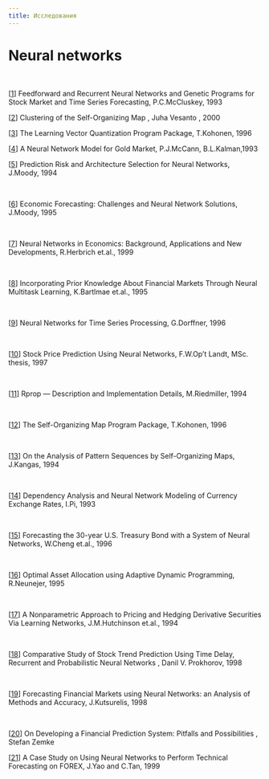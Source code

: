 ```yaml
---
title: Исследования
---
```

# Neural networks
<br>
       
[<a href="http://www.smartquant.com/references/NeuralNetworks/neural1.pdf">1</a>]        Feedforward and Recurrent Neural Networks and Genetic Programs
for Stock        Market and Time Series Forecasting, P.C.McCluskey, 1993
       
[<a href="http://www.smartquant.com/references/NeuralNetworks/neural2.pdf">2</a>]        Clustering of the Self-Organizing Map , Juha Vesanto , 2000
  
[<a href="http://www.smartquant.com/references/NeuralNetworks/neural3.pdf">3</a>]        The Learning Vector Quantization Program Package, T.Kohonen,
1996
          
[<a href="http://www.smartquant.com/references/NeuralNetworks/neural4.ps">4</a>]        A Neural Network Model for Gold Market, P.J.McCann, B.L.Kalman,1993
          
[<a href="http://www.smartquant.com/references/NeuralNetworks/neural5.pdf">5</a>]        Prediction Risk and Architecture Selection for Neural Networks,
J.Moody,        1994
   
<br>     
       
[<a href="http://www.smartquant.com/references/NeuralNetworks/neural6.pdf">6</a>]        Economic Forecasting: Challenges and Neural Network Solutions,
J.Moody,        1995
     
<br>   
       
[<a href="http://www.smartquant.com/references/NeuralNetworks/neural7.pdf">7</a>]        Neural Networks in Economics: Background, Applications and
New        Developments, R.Herbrich et.al., 1999
   
<br>     
       
[<a href="http://www.smartquant.com/references/NeuralNetworks/neural8.pdf">8</a>]        Incorporating Prior Knowledge About Financial Markets Through
Neural        Multitask Learning, K.Bartlmae et.al., 1995
   
<br>     
       
[<a href="http://www.smartquant.com/references/NeuralNetworks/neural9.pdf">9</a>]        Neural Networks for Time Series Processing, G.Dorffner, 1996
   
<br>     
       
[<a href="http://www.smartquant.com/references/NeuralNetworks/neural10.pdf">10</a>]        Stock Price Prediction Using Neural Networks, F.W.Op&#8217;t Landt,
MSc.        thesis, 1997
   
<br>     
       
[<a href="http://www.smartquant.com/references/NeuralNetworks/neural11.ps.gz">11</a>]        Rprop &#8212; Description and Implementation Details, M.Riedmiller,
1994
   
<br>     
       
[<a href="http://www.smartquant.com/references/NeuralNetworks/neural12.ps">12</a>]        The Self-Organizing Map Program Package, T.Kohonen, 1996
   
<br>     
       
[<a href="http://www.smartquant.com/references/NeuralNetworks/neural13.pdf">13</a>]        On the Analysis of Pattern Sequences by Self-Organizing Maps,
J.Kangas,        1994
   
<br>     
       
[<a href="http://www.smartquant.com/references/NeuralNetworks/neural14.ps">14</a>]        Dependency Analysis and Neural Network Modeling of Currency
Exchange        Rates, I.Pi, 1993

   
<br>     
       
[<a href="http://www.smartquant.com/references/NeuralNetworks/neural15.pdf">15</a>]        Forecasting the 30-year U.S. Treasury Bond with a System of
Neural        Networks, W.Cheng et.al., 1996
   
<br>     
       
[<a href="http://www.smartquant.com/references/NeuralNetworks/neural16.pdf">16</a>]        Optimal Asset Allocation using Adaptive Dynamic Programming,
R.Neunejer,        1995
   
<br>     
       
[<a href="http://www.smartquant.com/references/NeuralNetworks/neural17.pdf">17</a>]        A Nonparametric Approach to Pricing and Hedging Derivative
Securities        Via Learning Networks, J.M.Hutchinson et.al., 1994
   
<br>     
       
[<a href="http://www.smartquant.com/references/NeuralNetworks/neural18.pdf">18</a>]        Comparative Study of Stock Trend Prediction 
Using Time Delay, Recurrent and Probabilistic Neural Networks , Danil V. Prokhorov, 1998
   
<br>     
       
[<a href="http://www.smartquant.com/references/NeuralNetworks/neural19.pdf">19</a>]        Forecasting Financial Markets using Neural Networks: an Analysis
of        Methods and Accuracy, J.Kutsurelis, 1998
   
<br>     
       
[<a href="http://www.smartquant.com/references/NeuralNetworks/neural20.pdf">20</a>]      On Developing a Financial Prediction System:
Pitfalls and Possibilities , Stefan Zemke
<br>

[<a href="http://www.smartquant.com/references/NeuralNetworks/neural21.pdf">21</a>]
                        A Case Study on Using Neural Networks to Perform
                        Technical Forecasting on FOREX, J.Yao and C.Tan, 1999             
<br>
